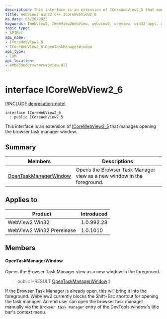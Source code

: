 ```yaml
---
description: This interface is an extension of ICoreWebView2_5 that manages opening the browser task manager window.
title: WebView2 Win32 C++ ICoreWebView2_6
ms.date: 05/26/2025
keywords: IWebView2, IWebView2WebView, webview2, webview, win32 apps, win32, edge, ICoreWebView2, ICoreWebView2Controller, browser control, edge html, ICoreWebView2_6
topic_type: 
- APIRef
api_name:
- ICoreWebView2_6
- ICoreWebView2_6.OpenTaskManagerWindow
api_type:
- COM
api_location:
- embeddedbrowserwebview.dll
---
```


# interface ICoreWebView2_6

[!INCLUDE [deprecation-note](../includes/deprecation-note.md)]

```
interface ICoreWebView2_6
  : public ICoreWebView2_5
```

This interface is an extension of [ICoreWebView2_5](icorewebview2_5.md#icorewebview2_5) that manages opening the browser task manager window.

## Summary

 Members                        | Descriptions
--------------------------------|---------------------------------------------
[OpenTaskManagerWindow](#opentaskmanagerwindow) | Opens the Browser Task Manager view as a new window in the foreground.

## Applies to

Product                         | Introduced
--------------------------------|---------------------------------------------
WebView2 Win32            |    1.0.992.28
WebView2 Win32 Prerelease |    1.0.1010

## Members

#### OpenTaskManagerWindow

Opens the Browser Task Manager view as a new window in the foreground.

> public HRESULT [OpenTaskManagerWindow](#opentaskmanagerwindow)()

If the Browser Task Manager is already open, this will bring it into the foreground. WebView2 currently blocks the Shift+Esc shortcut for opening the task manager. An end user can open the browser task manager manually via the `Browser task manager` entry of the DevTools window's title bar's context menu.

